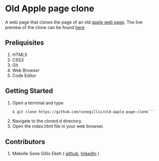 # Old Apple page clone
A web page that clones the page of an old [apple web page](https://web.archive.org/web/20140301004610/http://www.apple.com/). The live preview of the clone can be found [here](https://sonegillis.github.io/old-apple-page-clone/)

## Preliquisites
1. HTML5
2. CSS3
3. Git
4. Web Browser
5. Code Editor

## Getting Started
1. Open a terminal and type
   ```bash
   $ git clone https://github.com/sonegillis/old-apple-page-clone```
2. Navigate to the cloned d directory.
3. Open the _index.html_ file in your web browser. 

## Contributors
1. Mekolle Sone Gillis Ekeh ( [github](https://github.com/sonegillis), [linkedIn](www.linkedin.com/in/mekolle-sone-gillis-ekeh-junior-7180bb162) )
